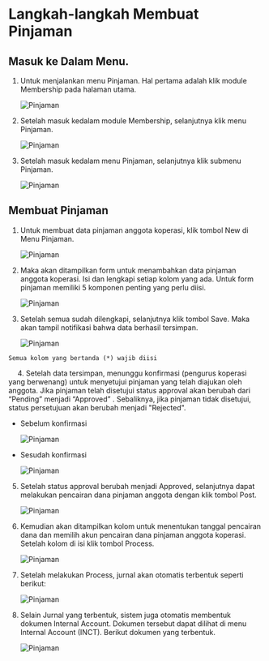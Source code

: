 # Langkah-langkah Membuat Pinjaman

## Masuk ke Dalam Menu.

1.	Untuk menjalankan menu Pinjaman. Hal pertama adalah klik module Membership pada halaman utama.

    ![Pinjaman](../dokumentasi-akor/transaksi-pinjaman/1.png)

2.	Setelah masuk kedalam module Membership, selanjutnya klik menu Pinjaman.

    ![Pinjaman](../dokumentasi-akor/transaksi-pinjaman/2.png)

3.	Setelah masuk kedalam menu Pinjaman, selanjutnya klik submenu Pinjaman.

    ![Pinjaman](../dokumentasi-akor/transaksi-pinjaman/3.png)

## Membuat Pinjaman

1.	Untuk membuat data pinjaman anggota koperasi, klik tombol New di Menu Pinjaman. 

    ![Pinjaman](../dokumentasi-akor/transaksi-pinjaman/5.png)

2.	Maka akan ditampilkan form untuk menambahkan data pinjaman anggota koperasi. Isi dan lengkapi setiap kolom yang ada. Untuk form pinjaman memiliki 5 komponen penting yang perlu diisi.

    ![Pinjaman](../dokumentasi-akor/transaksi-pinjaman/6.png)
 
3.	Setelah semua sudah dilengkapi, selanjutnya klik tombol Save. Maka akan tampil notifikasi bahwa data berhasil tersimpan.

    ![Pinjaman](../dokumentasi-akor/transaksi-pinjaman/7.png)

```{note}
Semua kolom yang bertanda (*) wajib diisi
```
 
4.	Setelah data tersimpan, menunggu konfirmasi (pengurus koperasi yang berwenang) untuk menyetujui pinjaman yang telah diajukan oleh anggota. Jika pinjaman telah disetujui status approval akan berubah dari “Pending” menjadi “Approved” . Sebaliknya, jika pinjaman tidak disetujui, status persetujuan akan berubah menjadi "Rejected".

*	Sebelum konfirmasi

    ![Pinjaman](../dokumentasi-akor/transaksi-pinjaman/8.png)
 

*	Sesudah konfirmasi

    ![Pinjaman](../dokumentasi-akor/transaksi-pinjaman/9.png)

5.	Setelah status approval berubah menjadi Approved, selanjutnya dapat melakukan pencairan dana pinjaman anggota dengan klik tombol Post. 

    ![Pinjaman](../dokumentasi-akor/transaksi-pinjaman/10.png)

6.	Kemudian akan ditampilkan kolom untuk menentukan tanggal pencairan dana dan memilih akun pencairan dana pinjaman anggota koperasi. Setelah kolom di isi klik tombol Process. 

    ![Pinjaman](../dokumentasi-akor/transaksi-pinjaman/11.png)

7.	Setelah melakukan Process, jurnal akan otomatis terbentuk seperti berikut:

    ![Pinjaman](../dokumentasi-akor/transaksi-pinjaman/12.png)


8.	Selain Jurnal yang terbentuk, sistem juga otomatis membentuk dokumen Internal Account. Dokumen  tersebut dapat dilihat di menu Internal Account (INCT). Berikut dokumen yang terbentuk.


    ![Pinjaman](../dokumentasi-akor/transaksi-pinjaman/13.png)



